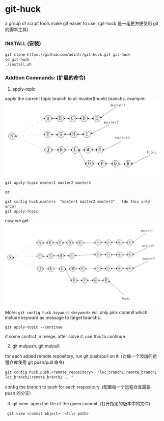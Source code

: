 # git-huck

  a group of script tools make git easier to use. (git-huck 是一组更方便使用 git 的脚本工具)

### INSTALL (安装)
```
git clone https://github.com/adintr/git-huck.git git-huck
cd git-huck
./install.sh
```

### Addtion Commands: (扩展的命令)
1. apply-topic

  apply the current topic branch to all master(thunk) branchs. example:
  ![branchs now](https://raw.githubusercontent.com/adintr/git-huck/master/doc_images/branchs_before.jpg)
  ```
  git apply-topic master1 master2 master3
  ```
  or
  ```
  git config huck.masters  "master1 master2 master3"   (do this only once)
  git apply-topic
  ```
  now we get:
  ![branchs now](https://raw.githubusercontent.com/adintr/git-huck/master/doc_images/branchs_after.jpg)
  
  More:
    ```
    git config huck.keyword <keyword>
    ```
    will only pick commit which include keyword as message to target branchs.

  ```
  git apply-topic --continue
  ```
  if some conflict in merge, after solve it, use this to continue.
  
2. git mulpush, git mulpull

  for each added remote repository, run git push/pull on it. (对每一个添加的远程仓库使用 git push/pull 命令)
  ```
  git config huck.push.<remote_repository>  "loc_branch1:remote_branch1 loc_branch2:remote_branch2 ..."
  ```
  config the branch to push for each respository. (配置每一个远程仓库需要 push 的分支)

3. git view
  open the file of the given commit. (打开指定的版本中的文件)
  ```
  git view <commit object>  <file path>
  ```
